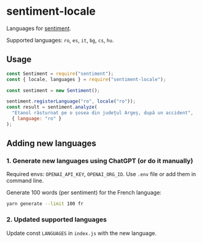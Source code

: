 # sentiment-locale

Languages for [sentiment](https://www.npmjs.com/package/sentiment).

Supported languages: `ro`, `es`, `it`, `bg`, `cs`, `hu`.

## Usage

```js
const Sentiment = require("sentiment");
const { locale, languages } = require("sentiment-locale");

const sentiment = new Sentiment();

sentiment.registerLanguage("ro", locale("ro"));
const result = sentiment.analyze(
  "Etanol răsturnat pe o șosea din județul Argeș, după un accident",
  { language: "ro" }
);
```

## Adding new languages

### 1. Generate new languages using ChatGPT (or do it manually)

Required envs: `OPENAI_API_KEY`, `OPENAI_ORG_ID`. Use `.env` file or add them in command line.

Generate 100 words (per sentiment) for the French language:

```sh
yarn generate --limit 100 fr
```

### 2. Updated supported languages

Update const `LANGUAGES` in `index.js` with the new language.
